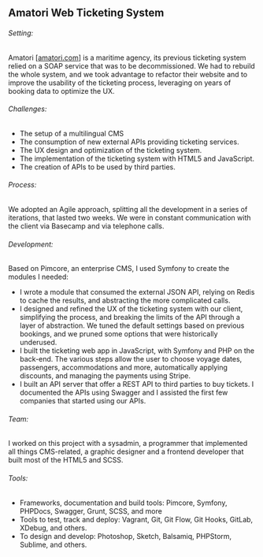 ## Amatori Web Ticketing System

###### Setting:
Amatori [[amatori.com](https://www.amatori.com)] is a maritime agency, its previous ticketing system relied on a SOAP service that was to be decommissioned. We had to rebuild the whole system, and we took advantage to refactor their website and to improve the usability of the ticketing process, leveraging on years of booking data to optimize the UX.

###### Challenges:
- The setup of a multilingual CMS
- The consumption of new external APIs providing ticketing services.
- The UX design and optimization of the ticketing system.  
- The implementation of the ticketing system with HTML5 and JavaScript.
- The creation of APIs to be used by third parties.

###### Process:

We adopted an Agile approach, splitting all the development in a series of iterations, that lasted two weeks. We were in constant communication with the client via Basecamp and via telephone calls.

###### Development:

Based on Pimcore, an enterprise CMS, I used Symfony to create the modules I needed:
- I wrote a module that consumed the external JSON API, relying on Redis to cache the results, and abstracting the more complicated calls.
- I designed and refined the UX of the ticketing system with our client, simplifying the process, and breaking the limits of the API through a layer of abstraction. We tuned the default settings based on previous bookings, and we pruned some options that were historically underused.
- I built the ticketing web app in JavaScript, with Symfony and PHP on the back-end. The various steps allow the user to choose voyage dates, passengers, accommodations and more, automatically applying discounts, and managing the payments using Stripe.
- I built an API server that offer a REST API to third parties to buy tickets. I documented the APIs using Swagger and I assisted the first few companies that started using our APIs.

###### Team:
I worked on this project with a sysadmin, a programmer that implemented all things CMS-related, a graphic designer and a frontend developer that built most of the HTML5 and SCSS.

###### Tools:
- Frameworks, documentation and build tools: Pimcore, Symfony, PHPDocs, Swagger, Grunt, SCSS, and more
- Tools to test, track and deploy: Vagrant, Git, Git Flow, Git Hooks, GitLab, XDebug, and others.
- To design and develop: Photoshop, Sketch, Balsamiq, PHPStorm, Sublime, and others.
